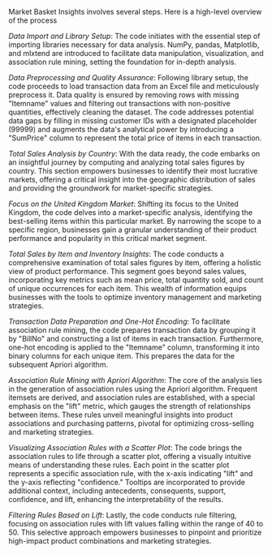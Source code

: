 Market Basket Insights involves several steps. Here is a high-level overview of the process

*Data Import and Library Setup*:
The code initiates with the essential step of importing libraries necessary for data analysis. NumPy, pandas, Matplotlib, and mlxtend are introduced to facilitate data manipulation, visualization, and association rule mining, setting the foundation for in-depth analysis.

*Data Preprocessing and Quality Assurance*:
Following library setup, the code proceeds to load transaction data from an Excel file and meticulously preprocess it. Data quality is ensured by removing rows with missing "Itemname" values and filtering out transactions with non-positive quantities, effectively cleaning the dataset. The code addresses potential data gaps by filling in missing customer IDs with a designated placeholder (99999) and augments the data's analytical power by introducing a "SumPrice" column to represent the total price of items in each transaction.

*Total Sales Analysis by Country*:
With the data ready, the code embarks on an insightful journey by computing and analyzing total sales figures by country. This section empowers businesses to identify their most lucrative markets, offering a critical insight into the geographic distribution of sales and providing the groundwork for market-specific strategies.

*Focus on the United Kingdom Market*:
Shifting its focus to the United Kingdom, the code delves into a market-specific analysis, identifying the best-selling items within this particular market. By narrowing the scope to a specific region, businesses gain a granular understanding of their product performance and popularity in this critical market segment.

*Total Sales by Item and Inventory Insights*:
The code conducts a comprehensive examination of total sales figures by item, offering a holistic view of product performance. This segment goes beyond sales values, incorporating key metrics such as mean price, total quantity sold, and count of unique occurrences for each item. This wealth of information equips businesses with the tools to optimize inventory management and marketing strategies.

*Transaction Data Preparation and One-Hot Encoding*:
To facilitate association rule mining, the code prepares transaction data by grouping it by "BillNo" and constructing a list of items in each transaction. Furthermore, one-hot encoding is applied to the "Itemname" column, transforming it into binary columns for each unique item. This prepares the data for the subsequent Apriori algorithm.

*Association Rule Mining with Apriori Algorithm*:
The core of the analysis lies in the generation of association rules using the Apriori algorithm. Frequent itemsets are derived, and association rules are established, with a special emphasis on the "lift" metric, which gauges the strength of relationships between items. These rules unveil meaningful insights into product associations and purchasing patterns, pivotal for optimizing cross-selling and marketing strategies.

*Visualizing Association Rules with a Scatter Plot*:
The code brings the association rules to life through a scatter plot, offering a visually intuitive means of understanding these rules. Each point in the scatter plot represents a specific association rule, with the x-axis indicating "lift" and the y-axis reflecting "confidence." Tooltips are incorporated to provide additional context, including antecedents, consequents, support, confidence, and lift, enhancing the interpretability of the results.

*Filtering Rules Based on Lift*:
Lastly, the code conducts rule filtering, focusing on association rules with lift values falling within the range of 40 to 50. This selective approach empowers businesses to pinpoint and prioritize high-impact product combinations and marketing strategies.
